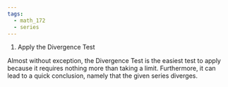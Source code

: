 ```yaml
---
tags:
  - math_172
  - series
---
```


1. Apply the Divergence Test

Almost without exception, the Divergence Test is the easiest test to apply because it requires nothing more than taking a limit. Furthermore, it can lead to a quick conclusion, namely that the given series diverges.